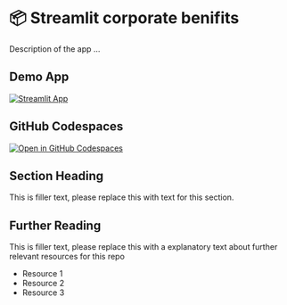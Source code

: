 # 📦 Streamlit corporate benifits


Description of the app ...

## Demo App

[![Streamlit App](https://static.streamlit.io/badges/streamlit_badge_black_white.svg)](https://corporate-churn.app/)

## GitHub Codespaces

[![Open in GitHub Codespaces](https://github.com/codespaces/badge.svg)](https://codespaces.new/streamlit/app-starter-kit?quickstart=1)

## Section Heading

This is filler text, please replace this with text for this section.

## Further Reading

This is filler text, please replace this with a explanatory text about further relevant resources for this repo
- Resource 1
- Resource 2
- Resource 3
